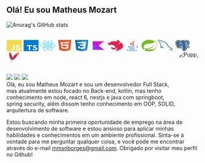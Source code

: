 ## Olá! Eu sou Matheus Mozart

 
  ![Anurag's GitHub stats](https://github-readme-stats.vercel.app/api?username=dark&show_icons=true&theme=tokyonight)
 


<div style="display: inline_block"><br>
  <img align="center" alt="Matheus-Js" height="30" width="40" src="https://raw.githubusercontent.com/devicons/devicon/master/icons/javascript/javascript-plain.svg">
  <img align="center" alt="Matheus-Ts" height="30" width="40" src="https://raw.githubusercontent.com/devicons/devicon/master/icons/typescript/typescript-plain.svg">
  <img align="center" alt="Matheus-React" height="30" width="40" src="https://raw.githubusercontent.com/devicons/devicon/master/icons/react/react-original.svg">
  <img align="center" alt="Matheus-HTML" height="30" width="40" src="https://raw.githubusercontent.com/devicons/devicon/master/icons/html5/html5-original.svg">
  <img align="center" alt="Matheus-CSS" height="30" width="40" src="https://raw.githubusercontent.com/devicons/devicon/master/icons/css3/css3-original.svg">
  <img align="center" alt="Matheus-Python" height="30" width="40" src="https://raw.githubusercontent.com/devicons/devicon/master/icons/kotlin/kotlin-original.svg">
  <img align="center" alt="Matheus-nestjs" height="30" width="40" src="https://raw.githubusercontent.com/devicons/devicon/master/icons/nestjs/nestjs-original.svg">
   <img align="center" alt="Matheus-Java" height="30" width="40" src="https://raw.githubusercontent.com/devicons/devicon/master/icons/java/java-original.svg">
<img align="center" alt="Spring Boot" height="30" width="40" src="https://raw.githubusercontent.com/devicons/devicon/master/icons/spring/spring-original.svg">
<!-- MySQL Icon -->
<img align="center" alt="MySQL" height="30" width="40" src="https://raw.githubusercontent.com/devicons/devicon/master/icons/mysql/mysql-original.svg">

<!-- PostgreSQL Icon -->
<img align="center" alt="PostgreSQL" height="30" width="40" src="https://raw.githubusercontent.com/devicons/devicon/master/icons/postgresql/postgresql-original.svg">

<!-- Maven Icon -->
<img align="center" alt="Maven" height="30" width="40" src="https://raw.githubusercontent.com/devicons/devicon/master/icons/maven/maven-original.svg">



<img align="right" alt="Puppy" height="150" style="border-radius:50px;" src="https://placedog.net/300/300">

</div>
  
  ##
 
<div> 
 <a href="https://instagram.com/mt.mozart" target="_blank"><img src="https://img.shields.io/badge/-Instagram-%23E4405F?style=for-the-badge&logo=instagram&logoColor=white" target="_blank"></a>
 <a href = "mailto:mmsnborges@gmail.com"><img src="https://img.shields.io/badge/-Gmail-%23333?style=for-the-badge&logo=gmail&logoColor=white" target="_blank"></a>
  <a href="https://www.linkedin.com/in/matheus-borges-327ba0255/" target="_blank"><img src="https://img.shields.io/badge/-LinkedIn-%230077B5?style=for-the-badge&logo=linkedin&logoColor=white" target="_blank"></a> 
  </div>
  <div>
  Olá, eu sou Matheus Mozart e sou um desenvolvedor Full Stack, mas atualmente estou focado no Back-end,  kotlin, mas tenho conhecimento em node, react 6, nestjs e java com springboot, spring security, além dissom tenho conhecimento em OOP, SOLID, arquitertura de software. 

Estou buscando minha primeira oportunidade de emprego na área de desenvolvimento de software e estou ansioso para aplicar minhas habilidades e conhecimentos em um ambiente profissional. Sinta-se à vontade para me perguntar qualquer coisa, e você pode me encontrar através do e-mail mmsnborges@gmail.com. Obrigado por visitar meu perfil no Github!
</div>

